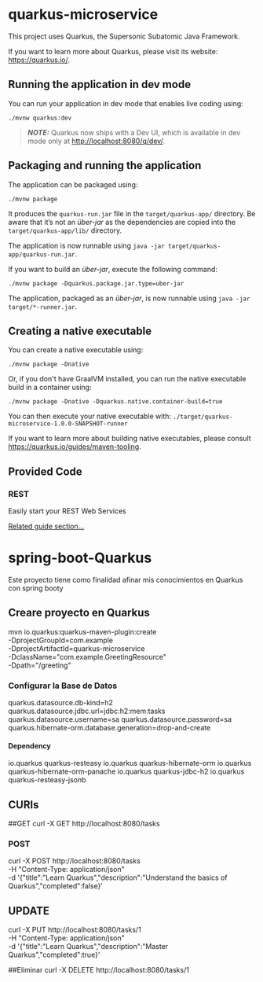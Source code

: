# quarkus-microservice

This project uses Quarkus, the Supersonic Subatomic Java Framework.

If you want to learn more about Quarkus, please visit its website: <https://quarkus.io/>.

## Running the application in dev mode

You can run your application in dev mode that enables live coding using:

```shell script
./mvnw quarkus:dev
```

> **_NOTE:_**  Quarkus now ships with a Dev UI, which is available in dev mode only at <http://localhost:8080/q/dev/>.

## Packaging and running the application

The application can be packaged using:

```shell script
./mvnw package
```

It produces the `quarkus-run.jar` file in the `target/quarkus-app/` directory.
Be aware that it’s not an _über-jar_ as the dependencies are copied into the `target/quarkus-app/lib/` directory.

The application is now runnable using `java -jar target/quarkus-app/quarkus-run.jar`.

If you want to build an _über-jar_, execute the following command:

```shell script
./mvnw package -Dquarkus.package.jar.type=uber-jar
```

The application, packaged as an _über-jar_, is now runnable using `java -jar target/*-runner.jar`.

## Creating a native executable

You can create a native executable using:

```shell script
./mvnw package -Dnative
```

Or, if you don't have GraalVM installed, you can run the native executable build in a container using:

```shell script
./mvnw package -Dnative -Dquarkus.native.container-build=true
```

You can then execute your native executable with: `./target/quarkus-microservice-1.0.0-SNAPSHOT-runner`

If you want to learn more about building native executables, please consult <https://quarkus.io/guides/maven-tooling>.

## Provided Code

### REST

Easily start your REST Web Services

[Related guide section...](https://quarkus.io/guides/getting-started-reactive#reactive-jax-rs-resources)

# spring-boot-Quarkus
Este proyecto tiene como finalidad afinar mis conocimientos en Quarkus con spring booty


## Creare proyecto en Quarkus

mvn io.quarkus:quarkus-maven-plugin:create \
-DprojectGroupId=com.example \
-DprojectArtifactId=quarkus-microservice \
-DclassName="com.example.GreetingResource" \
-Dpath="/greeting"


### Configurar la Base de Datos
quarkus.datasource.db-kind=h2
quarkus.datasource.jdbc.url=jdbc:h2:mem:tasks
quarkus.datasource.username=sa
quarkus.datasource.password=sa
quarkus.hibernate-orm.database.generation=drop-and-create

#### Dependency

 <dependencies>
        <dependency>
            <groupId>io.quarkus</groupId>
            <artifactId>quarkus-resteasy</artifactId>
        </dependency>
        <dependency>
            <groupId>io.quarkus</groupId>
            <artifactId>quarkus-hibernate-orm</artifactId>
        </dependency>
        <dependency>
            <groupId>io.quarkus</groupId>
            <artifactId>quarkus-hibernate-orm-panache</artifactId>
        </dependency>
        <dependency>
            <groupId>io.quarkus</groupId>
            <artifactId>quarkus-jdbc-h2</artifactId>
        </dependency>
        <dependency>
            <groupId>io.quarkus</groupId>
            <artifactId>quarkus-resteasy-jsonb</artifactId>
        </dependency>
    </dependencies>



## CURls

##GET
curl -X GET http://localhost:8080/tasks

### POST

curl -X POST http://localhost:8080/tasks \
-H "Content-Type: application/json" \
-d '{"title":"Learn Quarkus","description":"Understand the basics of Quarkus","completed":false}'


## UPDATE

curl -X PUT http://localhost:8080/tasks/1 \
-H "Content-Type: application/json" \
-d '{"title":"Learn Quarkus","description":"Master Quarkus","completed":true}'


##Eliminar
curl -X DELETE http://localhost:8080/tasks/1



